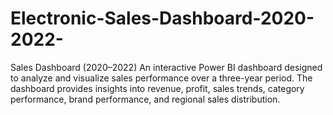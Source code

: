 # Electronic-Sales-Dashboard-2020-2022-
Sales Dashboard (2020–2022) An interactive Power BI dashboard designed to analyze and visualize sales performance over a three-year period. The dashboard provides insights into revenue, profit, sales trends, category performance, brand performance, and regional sales distribution.
